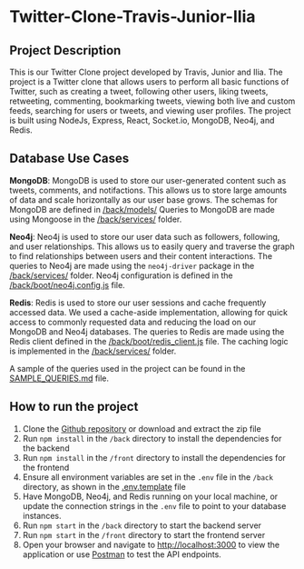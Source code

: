 # Twitter-Clone-Travis-Junior-Ilia

## Project Description
 This is our Twitter Clone project developed by Travis, Junior and Ilia. The project is a Twitter clone that allows users to perform all basic functions of Twitter, such as creating a tweet, following other users, liking tweets, retweeting, commenting, bookmarking tweets, viewing both live and custom feeds, searching for users or tweets, and viewing user profiles. The project is built using NodeJs, Express, React, Socket.io, MongoDB, Neo4j, and Redis. 

 ## Database Use Cases
 
**MongoDB**:
MongoDB is used to store our user-generated content such as tweets, comments, and notifactions. 
This allows us to store large amounts of data and scale horizontally as our user base grows. 
The schemas for MongoDB are defined in [/back/models/](./back/models/) 
Queries to MongoDB are made using Mongoose in the [/back/services/](./back/services/) folder.

**Neo4j**:
Neo4j is used to store our user data such as followers, following, and user relationships. 
This allows us to easily query and traverse the graph to find relationships between users and their content interactions. 
The queries to Neo4j are made using the `neo4j-driver` package in the [/back/services/](./back/services/) folder. Neo4j configuration is defined in the [/back/boot/neo4j.config.js](/back/boot/neo4j.config.js) file.

**Redis**:
Redis is used to store our user sessions and cache frequently accessed data. 
We used a cache-aside implementation, allowing for quick access to commonly requested data and reducing the load on our MongoDB and Neo4j databases. 
The queries to Redis are made using the Redis client defined in the [/back/boot/redis_client.js](/back/boot/redis_client.js) file.
The caching logic is implemented in the [/back/services/](./back/services/) folder.

A sample of the queries used in the project can be found in the [SAMPLE_QUERIES.md](./SAMPLE_QUERIES.md) file.

## How to run the project
1. Clone the [Github repository](https://github.com/Travis-Berthrong/Twitter-Clone-Travis-Junior-Ilia/tree/Development) or download and extract the zip file
2. Run `npm install` in the `/back` directory to install the dependencies for the backend
3. Run `npm install` in the `/front` directory to install the dependencies for the frontend
3. Ensure all environment variables are set in the `.env` file in the `/back` directory, as shown in the [.env.template](/back/.env.template) file
4. Have MongoDB, Neo4j, and Redis running on your local machine, or update the connection strings in the `.env` file to point to your database instances.
5. Run `npm start` in the `/back` directory to start the backend server
6. Run `npm start` in the `/front` directory to start the frontend server
7. Open your browser and navigate to [http://localhost:3000](http://localhost:3000) to view the application or use [Postman](https://speeding-shuttle-145414.postman.co/workspace/New-Team-Workspace~9bbc6a62-0def-40d9-bad3-56959c01b44b/collection/32573845-4634dfc1-a3bb-4c1c-b204-dfc998a413d0?action=share&creator=32573845&active-environment=32573845-38dc3580-3f17-4b4d-a200-cf48c6470bb8) to test the API endpoints.









